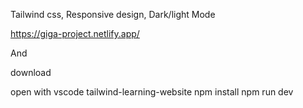 Tailwind css, Responsive design, Dark/light Mode


https://giga-project.netlify.app/

And

download 

open with vscode tailwind-learning-website
npm install
npm run dev
